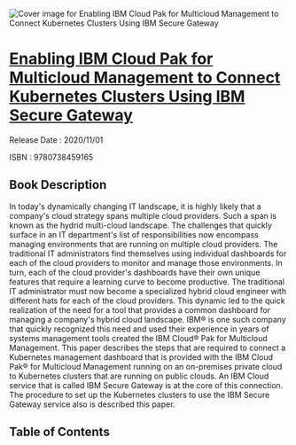 ![Cover image for Enabling IBM Cloud Pak for Multicloud Management to Connect Kubernetes Clusters Using IBM Secure Gateway](https://imgdetail.ebookreading.net/cover/cover/202109/EB9780738459165.jpg)

[Enabling IBM Cloud Pak for Multicloud Management to Connect Kubernetes Clusters Using IBM Secure Gateway](https://ebookreading.net/view/book/Enabling+IBM+Cloud+Pak+for+Multicloud+Management+to+Connect+Kubernetes+Clusters+Using+IBM+Secure+Gateway-EB9780738459165_1.html "Enabling IBM Cloud Pak for Multicloud Management to Connect Kubernetes Clusters Using IBM Secure Gateway")
====================================================================================================================

Release Date : 2020/11/01

ISBN : 9780738459165

Book Description
-----------------

In today's dynamically changing IT landscape, it is highly likely that a company's cloud strategy spans multiple cloud providers. Such a span is known as the hydrid multi-cloud landscape. 
The challenges that quickly surface in an IT department's list of responsibilities now encompass managing environments that are running on multiple cloud providers. The traditional IT administrators find themselves using individual dashboards for each of the cloud providers to monitor and manage those environments. In turn, each of the cloud provider's dashboards have their own unique features that require a learning curve to become productive. 
The traditional IT administrator must now become a specialized hybrid cloud engineer with different hats for each of the cloud providers. This dynamic led to the quick realization of the need for a tool that provides a common dashboard for managing a company's hybrid cloud landscape. IBM® is one such company that quickly recognized this need and used their experience in years of systems management tools created the IBM Cloud® Pak for Multicloud Management. 
This paper describes the steps that are required to connect a Kubernetes management dashboard that is provided with the IBM Cloud Pak® for Multicloud Management running on an on-premises private cloud to Kubernetes clusters that are running on public clouds. An IBM Cloud service that is called IBM Secure Gateway is at the core of this connection. The procedure to set up the Kubernetes clusters to use the IBM Secure Gateway service also is described this paper.


Table of Contents
-----------------

